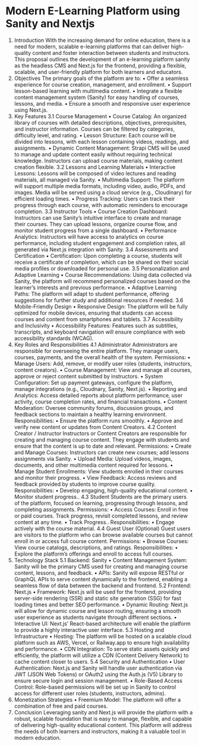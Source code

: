 # Modern E-Learning Platform using Sanity and Nextjs
1. Introduction
With the increasing demand for online education, there is a need for modern, scalable e-learning platforms that can deliver high-quality content and foster interaction between students and instructors. This proposal outlines the development of an e-learning platform sanity as the headless CMS and Next.js for the frontend, providing a flexible, scalable, and user-friendly platform for both learners and educators.
2. Objectives
The primary goals of the platform are to:
•	Offer a seamless experience for course creation, management, and enrollment.
•	Support lesson-based learning with multimedia content.
•	Integrate a flexible content management system (Sanity) for easy handling of courses, lessons, and media.
•	Ensure a smooth and responsive user experience using Next.js.
3. Key Features
3.1 Course Management
•	Course Catalog: An organized library of courses with detailed descriptions, objectives, prerequisites, and instructor information. Courses can be filtered by categories, difficulty level, and rating.
•	Lesson Structure: Each course will be divided into lessons, with each lesson containing videos, readings, and assignments.
•	Dynamic Content Management: Strapi CMS will be used to manage and update content easily without requiring technical knowledge. Instructors can upload course materials, making content creation flexible.
3.2 Lessons and Learning Materials
•	Interactive Lessons: Lessons will be composed of video lectures and reading materials, all managed via Sanity.
•	Multimedia Support: The platform will support multiple media formats, including video, audio, PDFs, and images. Media will be served using a cloud service (e.g., Cloudinary) for efficient loading times.
•	Progress Tracking: Users can track their progress through each course, with automatic reminders to encourage completion.
3.3 Instructor Tools
•	Course Creation Dashboard: Instructors can use Sanity’s intuitive interface to create and manage their courses. They can upload lessons, organize course flow, and monitor student progress from a single dashboard.
•	Performance Analytics: Instructors will have access to analytics on course performance, including student engagement and completion rates, all generated via Next.js integration with Sanity.
3.4 Assessments and Certification
•	Certification: Upon completing a course, students will receive a certificate of completion, which can be shared on their social media profiles or downloaded for personal use.
3.5 Personalization and Adaptive Learning
•	Course Recommendations: Using data collected via Sanity, the platform will recommend personalized courses based on the learner’s interests and previous performance.
•	Adaptive Learning Paths: The platform will adapt to student performance, offering suggestions for further study and additional resources if needed.
3.6 Mobile-Friendly Design
•	Responsive Design: The platform will be fully optimized for mobile devices, ensuring that students can access courses and content from smartphones and tablets.
3.7 Accessibility and Inclusivity
•	Accessibility Features: Features such as subtitles, transcripts, and keyboard navigation will ensure compliance with web accessibility standards (WCAG).
4. Key Roles and Responsibilities
4.1 Administrator
Administrators are responsible for overseeing the entire platform. They manage users, courses, payments, and the overall health of the system.
Permissions:
•	Manage Users: Add, remove, or modify user roles (students, instructors, content creators).
•	Course Management: View and manage all courses, approve or reject content submitted by instructors.
•	System Configuration: Set up payment gateways, configure the platform, manage integrations (e.g., Cloudnary,  Sanity, Next.js).
•	Reporting and Analytics: Access detailed reports about platform performance, user activity, course completion rates, and financial transactions.
•	Content Moderation: Oversee community forums, discussion groups, and feedback sections to maintain a healthy learning environment.
Responsibilities:
•	Ensure the platform runs smoothly.
•	Approve and verify new content or updates from Content Creators.
4.2 Content Creator / Instructor
Instructors or Content Creators are responsible for creating and managing course content. They engage with students and ensure that the content is up to date and relevant.
Permissions:
•	Create and Manage Courses: Instructors can create new courses; add lessons  assignments via Sanity.
•	Upload Media: Upload videos, images, documents, and other multimedia content required for lessons.
•	Manage Student Enrollments: View students enrolled in their courses and monitor their progress.
•	View Feedback: Access reviews and feedback provided by students to improve course quality.
Responsibilities:
•	Develop engaging, high-quality educational content.
•	Monitor student progress..
4.3 Student
Students are the primary users of the platform, focused on learning, progressing through lessons, and completing assignments.
Permissions:
•	Access Courses: Enroll in free or paid courses. Track progress, revisit completed lessons, and review content at any time.
•	Track Progress..
Responsibilities:
•	Engage actively with the course material.
4.4 Guest User (Optional)
Guest users are visitors to the platform who can browse available courses but cannot enroll in or access full course content.
Permissions:
•	Browse Courses: View course catalogs, descriptions, and ratings.
Responsibilities:
•	Explore the platform’s offerings and enroll to access full courses.
5. Technology Stack
5.1 Backend: Sanity
•	Content Management System: Sanity will be the primary CMS used for creating and managing course content, lessons, and feedback.
•	APIs: Sanity will expose RESTful or GraphQL APIs to serve content dynamically to the frontend, enabling a seamless flow of data between the backend and frontend.
5.2 Frontend: Next.js
•	Framework: Next.js will be used for the frontend, providing server-side rendering (SSR) and static site generation (SSG) for fast loading times and better SEO performance.
•	Dynamic Routing: Next.js will allow for dynamic course and lesson routing, ensuring a smooth user experience as students navigate through different sections.
•	Interactive UI: Next.js’ React-based architecture will enable the platform to provide a highly interactive user interface.
5.3 Hosting and Infrastructure
•	Hosting: The platform will be hosted on a scalable cloud platform such as AWS, Vercel, or Railway.app to ensure high availability and performance.
•	CDN Integration: To serve static assets quickly and efficiently, the platform will utilize a CDN (Content Delivery Network) to cache content closer to users.
5.4 Security and Authentication
•	User Authentication: Next.js and Sanity will handle user authentication via JWT (JSON Web Tokens) or OAuth2 using the Auth.js (V5) Library to ensure secure login and session management.
•	Role-Based Access Control: Role-based permissions will be set up in Sanity to control access for different user roles (students, instructors, admins).
6. Monetization Strategies
•	Freemium Model: The platform will offer a combination of free and paid courses.
7. Conclusion
Leveraging sanity and Next.js will provide the platform with a robust, scalable foundation that is easy to manage, flexible, and capable of delivering high-quality educational content. This platform will address the needs of both learners and instructors, making it a valuable tool in modern education.


